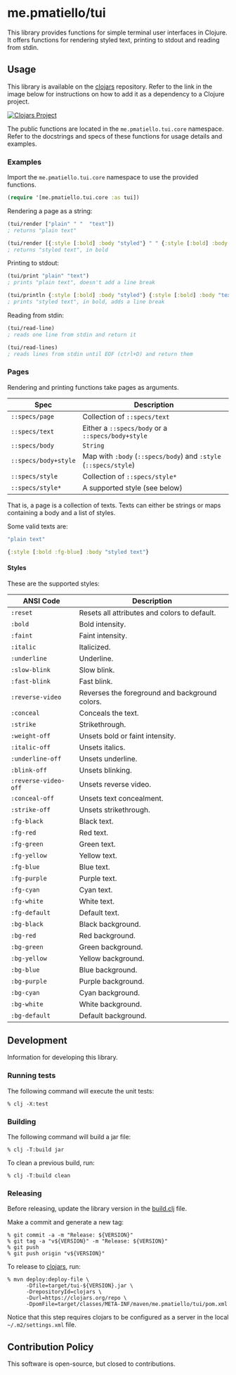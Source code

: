 # me.pmatiello/tui

This library provides functions for simple terminal user interfaces in Clojure. It 
offers functions for rendering styled text, printing to stdout and reading from stdin.

## Usage

This library is available on the [clojars](https://clojars.org) repository. Refer to
the link in the image below for instructions on how to add it as a dependency to a
Clojure project.

[![Clojars Project](https://img.shields.io/clojars/v/me.pmatiello/tui.svg)](https://clojars.org/me.pmatiello/tui)

The public functions are located in the `me.pmatiello.tui.core` namespace. Refer to
the docstrings and specs of these functions for usage details and examples.

### Examples

Import the `me.pmatiello.tui.core` namespace to use the provided functions.

```clj
(require '[me.pmatiello.tui.core :as tui])
```

Rendering a page as a string:

```clj
(tui/render ["plain" " "  "text"]) 
; returns "plain text"
```

```clj
(tui/render [{:style [:bold] :body "styled"} " " {:style [:bold] :body "text"}])
; returns "styled text", in bold
```

Printing to stdout:

```clj
(tui/print "plain" "text")
; prints "plain text", doesn't add a line break
```

```clj
(tui/println {:style [:bold] :body "styled"} {:style [:bold] :body "text"})
; prints "styled text", in bold, adds a line break
```

Reading from stdin:

```clj
(tui/read-line)
; reads one line from stdin and return it
```

```clj
(tui/read-lines)
; reads lines from stdin until EOF (ctrl+D) and return them
```

### Pages

Rendering and printing functions take pages as arguments.

| Spec                 | Description                                                      |
|----------------------|------------------------------------------------------------------|
| `::specs/page`       | Collection of `::specs/text`                                     |
| `::specs/text`       | Either a `::specs/body` or a `::specs/body+style`                |
| `::specs/body`       | `String`                                                         |
| `::specs/body+style` | Map with `:body` (`::specs/body`) and `:style` (`::specs/style`) |
| `::specs/style`      | Collection of `::specs/style*`                                   |
| `::specs/style*`     | A supported style (see below)                                    |

That is, a page is a collection of texts. Texts can either be strings or maps
containing a body and a list of styles.

Some valid texts are:

```clj
"plain text"
```

```clj
{:style [:bold :fg-blue] :body "styled text"}
```

#### Styles

These are the supported styles:

| ANSI Code            | Description                                    |
|----------------------|------------------------------------------------|
| `:reset`             | Resets all attributes and colors to default.   |
| `:bold`              | Bold intensity.                                |
| `:faint`             | Faint intensity.                               |
| `:italic`            | Italicized.                                    |
| `:underline`         | Underline.                                     |
| `:slow-blink`        | Slow blink.                                    |
| `:fast-blink`        | Fast blink.                                    |
| `:reverse-video`     | Reverses the foreground and background colors. |
| `:conceal`           | Conceals the text.                             |
| `:strike`            | Strikethrough.                                 |
| `:weight-off`        | Unsets bold or faint intensity.                |
| `:italic-off`        | Unsets italics.                                |
| `:underline-off`     | Unsets underline.                              |
| `:blink-off`         | Unsets blinking.                               |
| `:reverse-video-off` | Unsets reverse video.                          |
| `:conceal-off`       | Unsets text concealment.                       |
| `:strike-off`        | Unsets strikethrough.                          |
| `:fg-black`          | Black text.                                    |
| `:fg-red`            | Red text.                                      |
| `:fg-green`          | Green text.                                    |
| `:fg-yellow`         | Yellow text.                                   |
| `:fg-blue`           | Blue text.                                     |
| `:fg-purple`         | Purple text.                                   |
| `:fg-cyan`           | Cyan text.                                     |
| `:fg-white`          | White text.                                    |
| `:fg-default`        | Default text.                                  |
| `:bg-black`          | Black background.                              |
| `:bg-red`            | Red background.                                |
| `:bg-green`          | Green background.                              |
| `:bg-yellow`         | Yellow background.                             |
| `:bg-blue`           | Blue background.                               |
| `:bg-purple`         | Purple background.                             |
| `:bg-cyan`           | Cyan background.                               |
| `:bg-white`          | White background.                              |
| `:bg-default`        | Default background.                            |

## Development

Information for developing this library.

### Running tests

The following command will execute the unit tests:

```
% clj -X:test
```

### Building

The following command will build a jar file:

```
% clj -T:build jar
```

To clean a previous build, run:

```
% clj -T:build clean
```

### Releasing

Before releasing, update the library version in the [build.clj](./build.clj) file.

Make a commit and generate a new tag:

```
% git commit -a -m "Release: ${VERSION}"
% git tag -a "v${VERSION}" -m "Release: ${VERSION}"
% git push
% git push origin "v${VERSION}" 
```

To release to [clojars](https://clojars.org), run:

```
% mvn deploy:deploy-file \
      -Dfile=target/tui-${VERSION}.jar \
      -DrepositoryId=clojars \
      -Durl=https://clojars.org/repo \
      -DpomFile=target/classes/META-INF/maven/me.pmatiello/tui/pom.xml
```

Notice that this step requires clojars to be configured as a server in the local
`~/.m2/settings.xml` file.

## Contribution Policy

This software is open-source, but closed to contributions.

